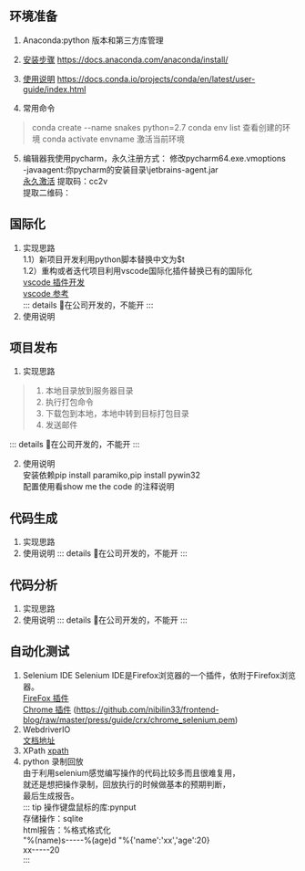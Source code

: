 ## 环境准备

1. Anaconda:python 版本和第三方库管理  

2. [安装步骤](https://docs.anaconda.com/anaconda/install/) https://docs.anaconda.com/anaconda/install/  
3. [使用说明](https://docs.conda.io/projects/conda/en/latest/user-guide/index.html) https://docs.conda.io/projects/conda/en/latest/user-guide/index.html

4. 常用命令  
> conda create --name snakes python=2.7
> conda env list 查看创建的环境 
> conda activate envname 激活当前环境
5. 编辑器我使用pycharm，永久注册方式： 
修改pycharm64.exe.vmoptions          
-javaagent:你pycharm的安装目录\jetbrains-agent.jar      
[永久激活](https://pan.baidu.com/s/1z7zBV1wGGJi74jylLMxQ7g) 
提取码：cc2v    
提取二维码：
## 国际化 

1. 实现思路  
1.1）新项目开发利用python脚本替换中文为$t      
1.2）重构或者迭代项目利用vscode国际化插件替换已有的国际化        
[vscode 插件开发](https://code.visualstudio.com/api/get-started/your-first-extension)     
[vscode 参考](https://github.com/antfu/i18n-ally)   
::: details 
<span class="emoj">🙉</span>在公司开发的，不能开
:::
2. 使用说明

## 项目发布

1. 实现思路  

> 1. 本地目录放到服务器目录  
> 2. 执行打包命令    
> 3. 下载包到本地，本地中转到目标打包目录    
> 4. 发送邮件     

::: details 
<span class="emoj">🙉</span>在公司开发的，不能开
:::

2. 使用说明  
安装依赖pip install paramiko,pip install pywin32    
配置使用看show me the code 的注释说明     

## 代码生成

1. 实现思路  
2. 使用说明
::: details 
<span class="emoj">🙉</span>在公司开发的，不能开
:::
## 代码分析

1. 实现思路  
2. 使用说明
::: details 
<span class="emoj">🙉</span>在公司开发的，不能开
:::

## 自动化测试     
1. Selenium IDE 
Selenium IDE是Firefox浏览器的一个插件，依附于Firefox浏览器。    
[FireFox 插件](https://addons.mozilla.org/en-US/firefox/addon/selenium-ide/)        
[Chrome 插件](https://github.com/nibilin33/frontend-blog/raw/master/press/guide/crx/chrome_selenium.crx)
(https://github.com/nibilin33/frontend-blog/raw/master/press/guide/crx/chrome_selenium.pem)
2. WebdriverIO  
[文档地址](https://webdriver.io/docs/api.html)  
3. XPath
[xpath](https://devhints.io/xpath)  
4. python 录制回放  
由于利用selenium感觉编写操作的代码比较多而且很难复用，  
就还是想把操作录制，回放执行的时候做基本的预期判断，    
最后生成报告。  
::: tip 
操作键盘鼠标的库:pynput         
存储操作：sqlite        
html报告：%格式格式化   
"%(name)s-----%(age)d "%{'name':'xx','age':20}  
xx-----20       
:::



